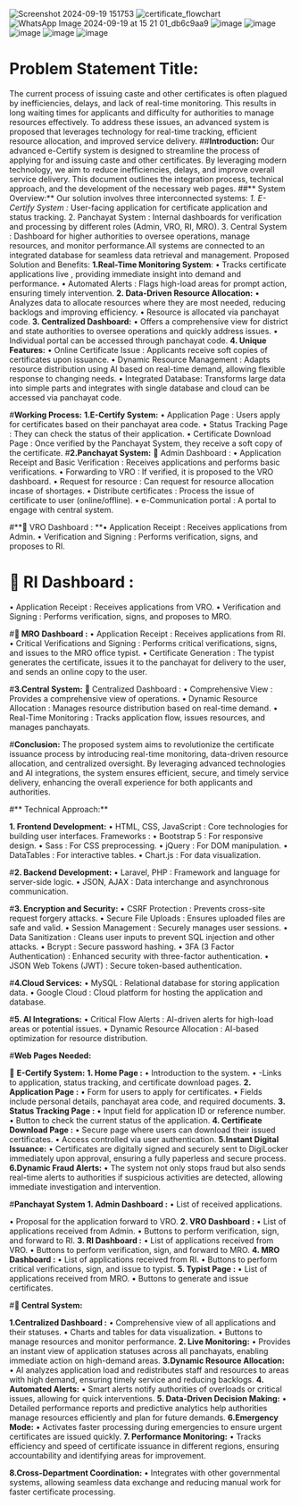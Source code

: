 ![Screenshot 2024-09-19 151753](https://github.com/user-attachments/assets/409bd1a0-cd08-49ee-b2ef-0f08f0a67128)
![certificate_flowchart](https://github.com/user-attachments/assets/b6763067-0042-41e3-8e6a-72856a96565e)
![WhatsApp Image 2024-09-19 at 15 21 01_db6c9aa9](https://github.com/user-attachments/assets/b3496be9-6aa5-4d13-bcdd-f10d137f52e3)
![image](https://github.com/user-attachments/assets/fb4567e7-321f-4e4a-812b-441dc9c723d4)
![image](https://github.com/user-attachments/assets/c34f365a-c056-4061-8fa3-5a2af3c37439)
![image](https://github.com/user-attachments/assets/7658ffb9-86bb-47a3-b380-a9333326c91d)
![image](https://github.com/user-attachments/assets/c807d467-96a7-4bf4-9fa3-bffda8fd2099)
![image](https://github.com/user-attachments/assets/f41b7c17-3f49-428e-a47a-fa886f18d436)

# **Problem Statement Title:**
The current process of issuing caste and other certificates is often plagued by inefficiencies, delays, and lack of real-time monitoring. This results in long waiting times for applicants and difficulty for authorities to manage resources effectively. To address these issues, an advanced system is proposed that leverages technology for real-time tracking, efficient resource allocation, and improved service delivery.
##**Introduction:**
Our advanced e-Certify  system is designed to streamline the process of applying for and issuing caste and other certificates. By leveraging modern technology, we aim to reduce inefficiencies, delays, and improve overall service delivery. This document outlines the integration process, technical approach, and the development of the necessary web pages.
##** System Overview:**
Our solution involves three interconnected systems:                                                                                                                                                 *1.   E-Certify System  :* User-facing application for certificate application and status tracking.
2.   Panchayat System  : Internal dashboards for verification and processing by different roles (Admin, VRO, RI, MRO).
3.   Central System  : Dashboard for higher authorities to oversee operations, manage resources, and monitor performance.All systems are connected to an integrated database for seamless data retrieval and management.
 Proposed Solution and Benefits:
 **1.Real-Time Monitoring System**:
•	Tracks certificate applications live  , providing immediate insight into demand and performance.
•	Automated Alerts  : Flags high-load areas for prompt action, ensuring timely intervention.
  **2. Data-Driven Resource Allocation:**
•	Analyzes data   to allocate resources where they are most needed, reducing backlogs and improving efficiency.
•	Resource is allocated via panchayat code.
 **3. Centralized Dashboard:**
•	Offers a comprehensive view   for district and state authorities to oversee operations and quickly address issues.
•	Individual portal can be accessed through panchayat code.
   **4. Unique Features:**
•	Online Certificate Issue  : Applicants receive soft copies of certificates upon issuance.
•	Dynamic Resource Management  : Adapts resource distribution using AI based on real-time demand, allowing flexible response to changing needs.
•	Integrated   Database: Transforms large data into simple parts and integrates with single database and cloud can be accessed via panchayat code.


#**Working Process:**
**1.E-Certify System:**
•	Application Page  : Users apply for certificates based on their panchayat area code.
•	Status Tracking Page  : They can check the status of their application.
•	Certificate Download Page  : Once verified by the Panchayat System, they receive a soft copy of the certificate.
#**2.Panchayat System:**
	Admin Dashboard  :
•	Application Receipt and Basic Verification  : Receives applications and performs basic verifications.
•	Forwarding to VRO  : If verified, it is proposed to the VRO dashboard.
•	Request for resource : Can request for resource allocation incase of shortages.
•	Distribute certificates : Process the issue of certificate to user (online/offline).
•	e-Communication portal : A portal to engage with central system.

#**	VRO Dashboard  :
**•	Application Receipt  : Receives applications from Admin.
•	Verification and Signing  : Performs verification, signs, and proposes to RI.

# **	RI Dashboard :**
•	Application Receipt  : Receives applications from VRO.
•	Verification and Signing  : Performs verification, signs, and proposes to MRO.

#**	MRO Dashboard  :**
•	Application Receipt  : Receives applications from RI.
•	Critical Verifications and Signing  : Performs critical verifications, signs, and issues to the MRO office typist.
•	Certificate Generation  : The typist generates the certificate, issues it to the panchayat for delivery to the user, and sends an online copy to the user.

#**3.Central System:**
	Centralized Dashboard  :
•	Comprehensive View  : Provides a comprehensive view of operations.
•	Dynamic Resource Allocation  : Manages resource distribution based on real-time demand.
•	Real-Time Monitoring  : Tracks application flow, issues resources, and manages panchayats.


#**Conclusion:**
The proposed system aims to revolutionize the certificate issuance process by introducing real-time monitoring, data-driven resource allocation, and centralized oversight. By leveraging advanced technologies and AI integrations, the system ensures efficient, secure, and timely service delivery, enhancing the overall experience for both applicants and authorities.


#** Technical Approach:**

  **1. Frontend Development:**
•	HTML, CSS, JavaScript  : Core technologies for building user interfaces.
Frameworks  :
•	Bootstrap 5  : For responsive design.
•	Sass  : For CSS preprocessing.
•	jQuery  : For DOM manipulation.
•	DataTables  : For interactive tables.
•	Chart.js  : For data visualization.

 #**2. Backend Development:**
•	Laravel, PHP  : Framework and language for server-side logic.
•	JSON, AJAX  : Data interchange and asynchronous communication.

 #**3. Encryption and Security:**
•	CSRF Protection  : Prevents cross-site request forgery attacks.
•	Secure File Uploads  : Ensures uploaded files are safe and valid.
•	Session Management  : Securely manages user sessions.
•	Data Sanitization  : Cleans user inputs to prevent SQL injection and other attacks.
•	Bcrypt  : Secure password hashing.
•	3FA (3 Factor Authentication)  : Enhanced security with three-factor authentication.
•	JSON Web Tokens (JWT)  : Secure token-based authentication.

  #**4.Cloud Services:**
•	MySQL  : Relational database for storing application data.
•	Google Cloud  : Cloud platform for hosting the application and database.


#**5. AI Integrations:**
•	Critical Flow Alerts  : AI-driven alerts for high-load areas or potential issues.
•	Dynamic Resource Allocation  : AI-based optimization for resource distribution.

 
#**Web Pages Needed:**

	**E-Certify System:**
                **1.   Home Page  :**
•	Introduction to the system.
•	-Links to application, status tracking, and certificate download pages.
                  **2.   Application Page  :**
•	Form for users to apply for certificates.
•	Fields include personal details, panchayat area code, and required documents.
                 **3.   Status Tracking Page  :**
•	Input field for application ID or reference number.
•	Button to check the current status of the application.
                 **4.   Certificate Download Page  :**
•	Secure page where users can download their issued certificates.
•	Access controlled via user authentication.
                  **5.Instant Digital Issuance:**
•	Certificates are digitally signed and securely sent to DigiLocker immediately upon approval, ensuring a fully paperless and secure process.
                   **6.Dynamic Fraud Alerts:**
•	The system not only stops fraud but also sends real-time alerts to authorities if suspicious activities are detected, allowing immediate investigation and intervention.

#**Panchayat System**
                  **1.   Admin Dashboard  :**
•	List of received applications.

•	Proposal  for the application forward to VRO.
                  **2.   VRO Dashboard  :**
•	List of applications received from Admin.
•	Buttons to perform verification, sign, and forward to RI.
                  **3.   RI Dashboard  :**
•	List of applications received from VRO.
•	Buttons to perform verification, sign, and forward to MRO.
                     **4.   MRO Dashboard  :**
•	List of applications received from RI.
•	Buttons to perform critical verifications, sign, and issue to typist.
                  **5.   Typist Page  :**
•	List of applications received from MRO.
•	Buttons to generate and issue certificates.


#**	Central System:**

**1.Centralized Dashboard  :**
•	Comprehensive view of all applications and their statuses.
•	Charts and tables for data visualization.
•	Buttons to manage resources and monitor performance.
                **2. Live Monitoring:**
•	Provides an instant view of application statuses across all panchayats, enabling immediate action on high-demand areas.
                **3.Dynamic Resource Allocation:** 
•	AI analyzes application load and redistributes staff and resources to areas with high demand, ensuring timely service and reducing backlogs.
                **4. Automated Alerts:**
•	Smart alerts notify authorities of overloads or critical issues, allowing for quick interventions.
               **5. Data-Driven Decision Making:**
•	Detailed performance reports and predictive analytics help authorities manage resources efficiently and plan for future demands.
              **6.Emergency Mode:**
•	Activates faster processing during emergencies to ensure urgent certificates are issued quickly.
             **7.  Performance Monitoring:**
•	Tracks efficiency and speed of certificate issuance in different regions, ensuring accountability and identifying areas for improvement.
             

  **8.Cross-Department Coordination:**
•	Integrates with other governmental systems, allowing seamless data exchange and reducing manual work for faster certificate processing.



